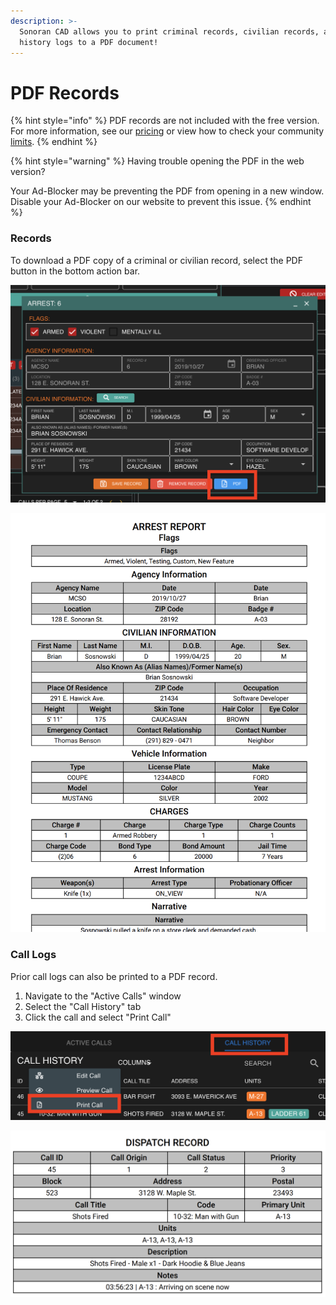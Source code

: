 ```yaml
---
description: >-
  Sonoran CAD allows you to print criminal records, civilian records, and call
  history logs to a PDF document!
---
```


# PDF Records

{% hint style="info" %}
PDF records are not included with the free version.  
For more information, see our [pricing](https://sonorancad.com/app/#/pricing) or view how to check your community [limits](../getting-started/view-your-limits.md).
{% endhint %}

{% hint style="warning" %}
Having trouble opening the PDF in the web version?

Your Ad-Blocker may be preventing the PDF from opening in a new window. Disable your Ad-Blocker on our website to prevent this issue.
{% endhint %}

### Records

To download a PDF copy of a criminal or civilian record, select the PDF button in the bottom action bar.

![PDF print options are shown at the bottom of the record viewer](../../.gitbook/assets/screen-shot-2020-04-19-at-1.50.25-am.png)

![PDF records are generated and can be saved](../../.gitbook/assets/screen-shot-2020-04-19-at-1.51.53-am.png)

### Call Logs

Prior call logs can also be printed to a PDF record.

1. Navigate to the "Active Calls" window
2. Select the "Call History" tab
3. Click the call and select "Print Call"

![The &quot;Call History&quot; tab&apos;s PDF print option is displayed for all users](../../.gitbook/assets/screen-shot-2020-04-19-at-1.56.11-am.png)

![Call logs are formatted and printed to a PDF as shown](../../.gitbook/assets/screen-shot-2020-04-19-at-1.58.03-am.png)

